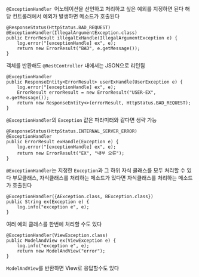 `@ExceptionHandler `어노테이션을 선언하고 처리하고 싶은 예외를 지정하면 된다
해당 컨트롤러에서 예외가 발생하면 메소드가 호출된다

```
@ResponseStatus(HttpStatus.BAD_REQUEST)
@ExceptionHandler(IllegalArgumentException.class)
public ErrorResult illegalExHandle(IllegalArgumentException e) {
	log.error("[exceptionHandle] ex", e);
	return new ErrorResult("BAD", e.getMessage());
}
```
객체를 반환해도 `@RestController` 내에서는 JSON으로 리턴됨

```
@ExceptionHandler
public ResponseEntity<ErrorResult> userExHandle(UserException e) {
	log.error("[exceptionHandle] ex", e);
	ErrorResult errorResult = new ErrorResult("USER-EX", e.getMessage());
	return new ResponseEntity<>(errorResult, HttpStatus.BAD_REQUEST);
}
```
`@ExceptionHandler`의 `Exception` 값은 파라미터와 같다면 생략 가능

```
@ResponseStatus(HttpStatus.INTERNAL_SERVER_ERROR)
@ExceptionHandler
public ErrorResult exHandle(Exception e) {
	log.error("[exceptionHandle] ex", e);
	return new ErrorResult("EX", "내부 오류"); 
}
```

`@ExceptionHandler`는 지정한 `Exception`과 그 하위 자식 클래스를 모두 처리할 수 있다
부모클래스, 자식클래스를 처리하는 메소드가 있다면 자식클래스를 처리하는 메소드가 호출된다

```
@ExceptionHandler({AException.class, BException.class})
public String ex(Exception e) {
	log.info("exception e", e);
}
```
여러 예외 클래스를 한번에 처리할 수도 있다

``` 
@ExceptionHandler(ViewException.class)
public ModelAndView ex(ViewException e) {
	log.info("exception e", e);
	return new ModelAndView("error");
}
```
`ModelAndView`를 반환하면 View로 응답할수도 있다